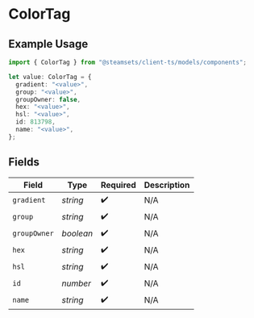 # ColorTag

## Example Usage

```typescript
import { ColorTag } from "@steamsets/client-ts/models/components";

let value: ColorTag = {
  gradient: "<value>",
  group: "<value>",
  groupOwner: false,
  hex: "<value>",
  hsl: "<value>",
  id: 813798,
  name: "<value>",
};
```

## Fields

| Field              | Type               | Required           | Description        |
| ------------------ | ------------------ | ------------------ | ------------------ |
| `gradient`         | *string*           | :heavy_check_mark: | N/A                |
| `group`            | *string*           | :heavy_check_mark: | N/A                |
| `groupOwner`       | *boolean*          | :heavy_check_mark: | N/A                |
| `hex`              | *string*           | :heavy_check_mark: | N/A                |
| `hsl`              | *string*           | :heavy_check_mark: | N/A                |
| `id`               | *number*           | :heavy_check_mark: | N/A                |
| `name`             | *string*           | :heavy_check_mark: | N/A                |